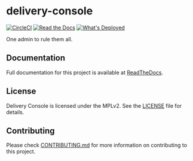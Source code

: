 # delivery-console

[![CircleCI](https://img.shields.io/circleci/project/github/mozilla/delivery-console.svg)](https://circleci.com/gh/mozilla/delivery-console)
[![Read the Docs](https://img.shields.io/readthedocs/delivery-console.svg)](http://delivery-console.readthedocs.io/en/latest/?badge=latest)
[![What's Deployed](https://img.shields.io/badge/whatsdeployed-dev,stage,prod-green.svg)](https://whatsdeployed.io/s-Jxr)

One admin to rule them all.

## Documentation

Full documentation for this project is available at [ReadTheDocs](https://delivery-console.readthedocs.io/).

## License

Delivery Console is licensed under the MPLv2. See the [LICENSE](LICENSE) file for details.

## Contributing

Please check [CONTRIBUTING.md](CONTRIBUTING.md) for more information on contributing to this project.
